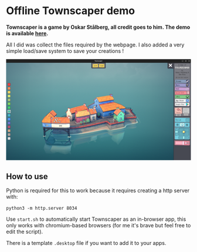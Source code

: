 # Offline Townscaper demo

**Townscaper is a game by Oskar Stålberg, all credit goes to him. The demo is available [here](https://oskarstalberg.com/Townscaper/).**

All I did was collect the files required by the webpage. I also added a very simple load/save system to save your creations !

![screenshot](./img/screenshot.png)

## How to use

Python is required for this to work because it requires creating a http server with:

```
python3 -m http.server 8034
```

Use `start.sh` to automatically start Townscaper as an in-browser app, this only works with chromium-based browsers (for me it's brave but feel free to edit the script).

There is a template `.desktop` file if you want to add it to your apps.
